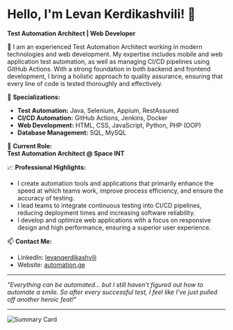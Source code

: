# Hello, I'm Levan Kerdikashvili! 👋

**Test Automation Architect | Web Developer**

🚀 I am an experienced Test Automation Architect working in modern technologies and web development. My expertise includes mobile and web application test automation, as well as managing CI/CD pipelines using GitHub Actions. With a strong foundation in both backend and frontend development, I bring a holistic approach to quality assurance, ensuring that every line of code is tested thoroughly and effectively.

🌟 **Specializations:**
- **Test Automation:** Java, Selenium, Appium, RestAssured
- **CI/CD Automation:** GitHub Actions, Jenkins, Docker
- **Web Development:** HTML, CSS, JavaScript, Python, PHP (OOP)
- **Database Management:** SQL, MySQL

💼 **Current Role:**  
**Test Automation Architect @ Space INT**

📈 **Professional Highlights:**
- I create automation tools and applications that primarily enhance the speed at which teams work, improve process efficiency, and ensure the accuracy of testing.
- I lead teams to integrate continuous testing into CI/CD pipelines, reducing deployment times and increasing software reliability.
- I develop and optimize web applications with a focus on responsive design and high performance, ensuring a superior user experience.



📫 **Contact Me:**
- LinkedIn: [levanqerdikashvili](https://www.linkedin.com/in/levanqerdikashvili/)
- Website: [automation.ge](https://automation.ge)


---

*"Everything can be automated... but I still haven’t figured out how to automate a smile. So after every successful test, I feel like I’ve just pulled off another heroic feat!"*

---

![Summary Card](https://github-profile-summary-cards.vercel.app/api/cards/profile-details?username=LevanKerdikashvili&theme=default)



